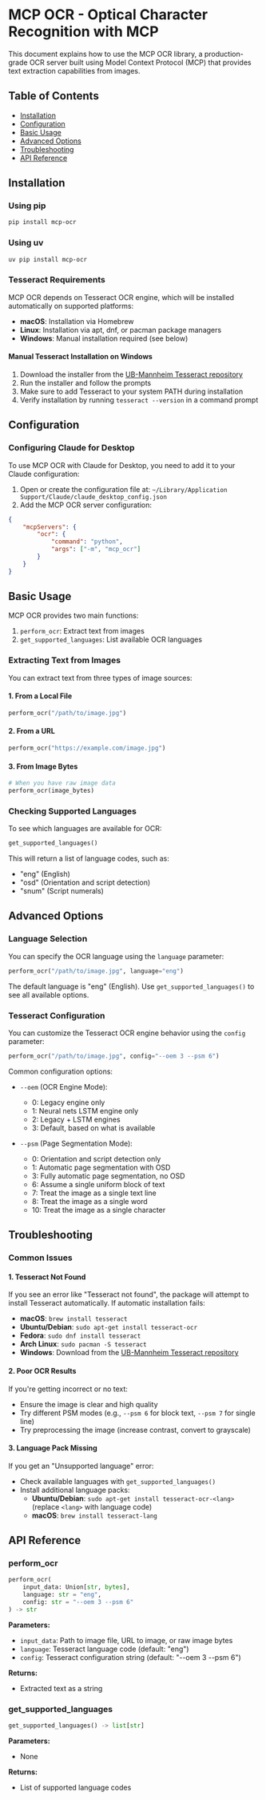 # MCP OCR - Optical Character Recognition with MCP

This document explains how to use the MCP OCR library, a production-grade OCR server built using Model Context Protocol (MCP) that provides text extraction capabilities from images.

## Table of Contents

- [Installation](#installation)
- [Configuration](#configuration)
- [Basic Usage](#basic-usage)
- [Advanced Options](#advanced-options)
- [Troubleshooting](#troubleshooting)
- [API Reference](#api-reference)

## Installation

### Using pip

```bash
pip install mcp-ocr
```

### Using uv

```bash
uv pip install mcp-ocr
```

### Tesseract Requirements

MCP OCR depends on Tesseract OCR engine, which will be installed automatically on supported platforms:

- **macOS**: Installation via Homebrew
- **Linux**: Installation via apt, dnf, or pacman package managers
- **Windows**: Manual installation required (see below)

#### Manual Tesseract Installation on Windows

1. Download the installer from the [UB-Mannheim Tesseract repository](https://github.com/UB-Mannheim/tesseract/wiki)
2. Run the installer and follow the prompts
3. Make sure to add Tesseract to your system PATH during installation
4. Verify installation by running `tesseract --version` in a command prompt

## Configuration

### Configuring Claude for Desktop

To use MCP OCR with Claude for Desktop, you need to add it to your Claude configuration:

1. Open or create the configuration file at: `~/Library/Application Support/Claude/claude_desktop_config.json`
2. Add the MCP OCR server configuration:

```json
{
    "mcpServers": {
        "ocr": {
            "command": "python",
            "args": ["-m", "mcp_ocr"]
        }
    }
}
```

## Basic Usage

MCP OCR provides two main functions:

1. `perform_ocr`: Extract text from images
2. `get_supported_languages`: List available OCR languages

### Extracting Text from Images

You can extract text from three types of image sources:

#### 1. From a Local File

```python
perform_ocr("/path/to/image.jpg")
```

#### 2. From a URL

```python
perform_ocr("https://example.com/image.jpg")
```

#### 3. From Image Bytes

```python
# When you have raw image data
perform_ocr(image_bytes)
```

### Checking Supported Languages

To see which languages are available for OCR:

```python
get_supported_languages()
```

This will return a list of language codes, such as:
- "eng" (English)
- "osd" (Orientation and script detection)
- "snum" (Script numerals)

## Advanced Options

### Language Selection

You can specify the OCR language using the `language` parameter:

```python
perform_ocr("/path/to/image.jpg", language="eng")
```

The default language is "eng" (English). Use `get_supported_languages()` to see all available options.

### Tesseract Configuration

You can customize the Tesseract OCR engine behavior using the `config` parameter:

```python
perform_ocr("/path/to/image.jpg", config="--oem 3 --psm 6")
```

Common configuration options:

- `--oem` (OCR Engine Mode):
  - 0: Legacy engine only
  - 1: Neural nets LSTM engine only
  - 2: Legacy + LSTM engines
  - 3: Default, based on what is available

- `--psm` (Page Segmentation Mode):
  - 0: Orientation and script detection only
  - 1: Automatic page segmentation with OSD
  - 3: Fully automatic page segmentation, no OSD
  - 6: Assume a single uniform block of text
  - 7: Treat the image as a single text line
  - 8: Treat the image as a single word
  - 10: Treat the image as a single character

## Troubleshooting

### Common Issues

#### 1. Tesseract Not Found

If you see an error like "Tesseract not found", the package will attempt to install Tesseract automatically. If automatic installation fails:

- **macOS**: `brew install tesseract`
- **Ubuntu/Debian**: `sudo apt-get install tesseract-ocr`
- **Fedora**: `sudo dnf install tesseract`
- **Arch Linux**: `sudo pacman -S tesseract`
- **Windows**: Download from the [UB-Mannheim Tesseract repository](https://github.com/UB-Mannheim/tesseract/wiki)

#### 2. Poor OCR Results

If you're getting incorrect or no text:

- Ensure the image is clear and high quality
- Try different PSM modes (e.g., `--psm 6` for block text, `--psm 7` for single line)
- Try preprocessing the image (increase contrast, convert to grayscale)

#### 3. Language Pack Missing

If you get an "Unsupported language" error:

- Check available languages with `get_supported_languages()`
- Install additional language packs:
  - **Ubuntu/Debian**: `sudo apt-get install tesseract-ocr-<lang>` (replace `<lang>` with language code)
  - **macOS**: `brew install tesseract-lang`

## API Reference

### perform_ocr

```python
perform_ocr(
    input_data: Union[str, bytes],
    language: str = "eng",
    config: str = "--oem 3 --psm 6"
) -> str
```

**Parameters:**
- `input_data`: Path to image file, URL to image, or raw image bytes
- `language`: Tesseract language code (default: "eng")
- `config`: Tesseract configuration string (default: "--oem 3 --psm 6")

**Returns:**
- Extracted text as a string

### get_supported_languages

```python
get_supported_languages() -> list[str]
```

**Parameters:**
- None

**Returns:**
- List of supported language codes 